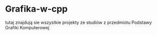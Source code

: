 # Grafika-w-cpp
tutaj znajdują sie wszystkie projekty ze studiów z przedmiotu Podstawy Grafiki Komputerowej
